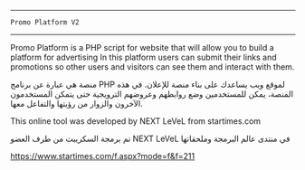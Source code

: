 
------------------------------------
    Promo Platform V2
------------------------------------
Promo Platform is a PHP script for website that will allow you to build a platform for advertising
In this platform users can submit their links and promotions so other users and visitors can see them and interact with them.

منصة هي عبارة عن برنامج PHP لموقع ويب يساعدك على بناء منصة للإعلان. في هذه المنصة، يمكن للمستخدمين وضع روابطهم وعروضهم الترويجية حتى يتمكن المستخدمون الآخرون والزوار من رؤيتها والتفاعل معها.

This online tool was developed by NEXT LeVeL from startimes.com

تم برمجة السكريبت من طرف العضو NEXT LeVeL في منتدى عالم البرمجة وملحقاتها

https://www.startimes.com/f.aspx?mode=f&f=211
